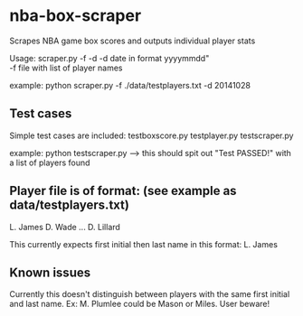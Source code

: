 nba-box-scraper
===============
Scrapes NBA game box scores and outputs individual player stats

Usage:
<python> scraper.py -f <player file> -d <date>
	-d date in format yyyymmdd"					
	-f file with list of player names

example:
python scraper.py -f ./data/testplayers.txt -d 20141028

Test cases
----------
Simple test cases are included:
testboxscore.py
testplayer.py
testscraper.py

example:
python testscraper.py
--> this should spit out "Test PASSED!" with a list of players found

Player file is of format: (see example as data/testplayers.txt)
--------------------------
L. James
D. Wade
...
D. Lillard

This currently expects first initial then last name in this format: L. James

Known issues
------------
Currently this doesn't distinguish between players with the same first initial and last name. Ex: M. Plumlee could be Mason or Miles. User beware!




